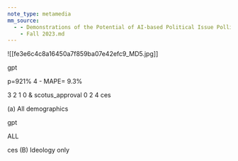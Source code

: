```yaml
---
note_type: metamedia
mm_source:
  - - Demonstrations of the Potential of AI-based Political Issue Polling · Issue 5.4
    - Fall 2023.md
---
```


![[fe3e6c4c8a16450a7f859ba07e42efc9_MD5.jpg]]

gpt

p=921%
4 - MAPE= 9.3%

3
2
1
0 & scotus_approval
0 2 4
ces

(a) All demographics

gpt

ALL

ces
(B) Ideology only

